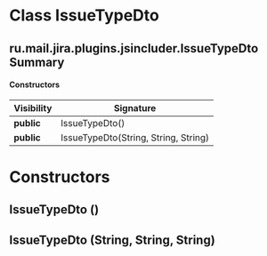 Class IssueTypeDto
==================
ru.mail.jira.plugins.jsincluder.IssueTypeDto
Summary
-------
#### Constructors
| Visibility | Signature                            |
| ---------- | ------------------------------------ |
| **public** | IssueTypeDto()                       |
| **public** | IssueTypeDto(String, String, String) |

Constructors
============
IssueTypeDto ()
---------------

IssueTypeDto (String, String, String)
-------------------------------------


